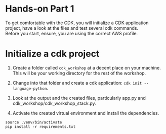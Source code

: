 # Hands-on Part 1

To get comfortable with the CDK, you will initialize a CDK application project, have a look at the files and test several cdk commands.  
Before you start, ensure, you are using the correct AWS profile.

# Initialize a cdk project

1. Create a folder called `cdk_workshop` at a decent place on your machine. This will be your working directory for the rest of the workshop.

2. Change into that folder and create a cdk application: `cdk init --language-python`. 

3. Look at the output and the created files, particularly app.py and cdk_workshop/cdk_workshop_stack.py.

4. Activate the created virtual environment and install the dependencies.
```
source .venv/bin/activate
pip install -r requirements.txt
```
